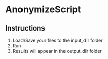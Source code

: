 # AnonymizeScript

## Instructions
1. Load/Save your files to the input_dir folder
2. Run
3. Results will appear in the output_dir folder
